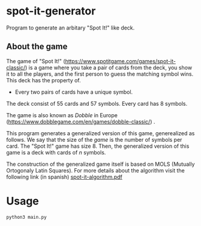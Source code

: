 # spot-it-generator
Program to generate an arbitary "Spot It!" like deck.

## About the game
The game of "Spot It!" (https://www.spotitgame.com/games/spot-it-classic/) is a game where you take a pair of cards from the deck, you show it to all the players, and the first person to guess the matching symbol wins.
This deck has the property of.
- Every two pairs of cards have a unique symbol.

The deck consist of 55 cards and 57 symbols. Every card has 8 symbols.

The game is also known as _Dobble_ in Europe (https://www.dobblegame.com/en/games/dobble-classic/) .

This program generates a generalized version of this game, generealized as follows. We say that the size of the _game_ is the number of symbols per card. 
The "Spot It!" game has size 8. Then, the generalized version of this game is a deck with cards of _n_ symbols.

The construction of the generalized game itself is based on MOLS (Mutually Ortogonaly Latin Squares). For more details about the algorithm visit
the following link (in spanish) [spot-it-algorithm.pdf](./spot-it-algorithm.pdf)

# Usage
```bash
python3 main.py
```
